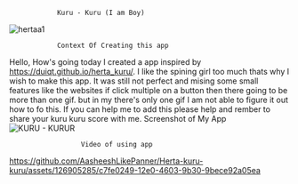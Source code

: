                 Kuru - Kuru (I am Boy)
![hertaa1](https://github.com/AasheeshLikePanner/Herta-kuru-kuru/assets/126905285/72516a1a-b18b-4413-8582-f2095fd466a8)

                Context Of Creating this app

Hello, How's going today I created a app inspired by https://duiqt.github.io/herta_kuru/. I like the spining girl too much thats why I wish to make this app. It was still not perfect 
and mising some small features like the websites if click multiple on a button then there going to be more than one gif. but in my there's only one gif I am not able to figure it out how to fo this.
If you can help me to add this please help and rember to share your kuru kuru score with me. 
                      Screenshot of My App
  ![KURU - KURUR](https://github.com/AasheeshLikePanner/Herta-kuru-kuru/assets/126905285/3d32eeb4-475a-4b70-82c6-f0a0162bb7bc)

                      Video of using app
    
https://github.com/AasheeshLikePanner/Herta-kuru-kuru/assets/126905285/c7fe0249-12e0-4603-9b30-9bece92a05ea


